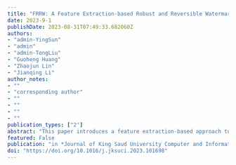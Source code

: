 ```yaml
---
title: "FRRW: A Feature Extraction-based Robust and Reversible Watermarking Scheme Utilizing Zernike Moments and Histogram Shifting"
date: 2023-9-1
publishDate: 2023-08-31T07:49:33.682060Z
authors:
- "admin-YingSun"
- "admin"
- "admin-TongLiu"
- "Guoheng Huang"
- "Zhaojun Lin"
- "Jianqing Li"
author_notes:
- ""
- "corresponding author"
- ""
- ""
- ""
- ""
publication_types: ["2"]
abstract: "This paper introduces a feature extraction-based approach to ensure both robustness and reversibility of image. Low-order Zernike moments are utilized to embed a robust binary image as a watermark, which is used for information authentication. A reversible watermark is embedded outside the robust watermark regions and is employed for the purpose of restoring the cover image. It uses the combination of histogram shifting and prediction error, which can improve image restoration quality. Steady feature points are extracted in two ways, the speed-up robust features (SURF) algorithm and the oriented fast and rotated brief (ORB) algorithm. After extracting the feature points, the regions are obtained by extending the final selected feature points to embed the watermark. Consequently, the presented watermarking technique combines robust and reversible watermarking which has the ability to enhance the invisibility of the watermark and the clarity of image restoration. It is possible to extract the watermark even after an attack has been made on the watermarked image. Or we can recover the original image with no attacks. The results from the experiments indicate that the suggested method is resilient to geometric deformations, involving scaling and rotation, along with typical signal manipulation attacks, including noise-based attacks."
featured: False
publication: "in *Journal of King Saud University Computer and Information Sciences*  [SCI, JCR Q1]"
doi: "https://doi.org/10.1016/j.jksuci.2023.101698"
---
```


